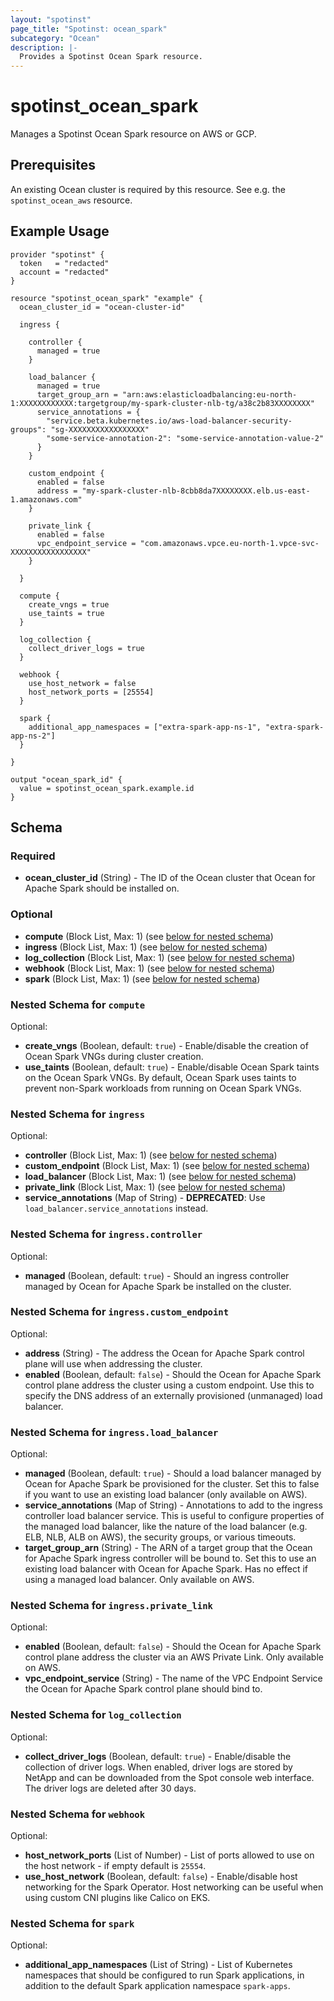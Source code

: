 ```yaml
---
layout: "spotinst"
page_title: "Spotinst: ocean_spark"
subcategory: "Ocean"
description: |-
  Provides a Spotinst Ocean Spark resource.
---
```


# spotinst\_ocean\_spark

Manages a Spotinst Ocean Spark resource on AWS or GCP.

## Prerequisites

An existing Ocean cluster is required by this resource. See e.g. the `spotinst_ocean_aws` resource.

## Example Usage

```hcl
provider "spotinst" {
  token   = "redacted"
  account = "redacted"
}

resource "spotinst_ocean_spark" "example" {
  ocean_cluster_id = "ocean-cluster-id"

  ingress {

    controller {
      managed = true
    }

    load_balancer {
      managed = true
      target_group_arn = "arn:aws:elasticloadbalancing:eu-north-1:XXXXXXXXXXXX:targetgroup/my-spark-cluster-nlb-tg/a38c2b83XXXXXXXX"
      service_annotations = {
        "service.beta.kubernetes.io/aws-load-balancer-security-groups": "sg-XXXXXXXXXXXXXXXXX"
        "some-service-annotation-2": "some-service-annotation-value-2"
      }
    }

    custom_endpoint {
      enabled = false
      address = "my-spark-cluster-nlb-8cbb8da7XXXXXXXX.elb.us-east-1.amazonaws.com"
    }

    private_link {
      enabled = false
      vpc_endpoint_service = "com.amazonaws.vpce.eu-north-1.vpce-svc-XXXXXXXXXXXXXXXXX"
    }

  }

  compute {
    create_vngs = true
    use_taints = true
  }

  log_collection {
    collect_driver_logs = true
  }

  webhook {
    use_host_network = false
    host_network_ports = [25554]
  }

  spark {
    additional_app_namespaces = ["extra-spark-app-ns-1", "extra-spark-app-ns-2"]
  }

}
```
```
output "ocean_spark_id" {
  value = spotinst_ocean_spark.example.id
}
```

<!-- schema generated by tfplugindocs -->
## Schema

### Required

- **ocean_cluster_id** (String) - The ID of the Ocean cluster that Ocean for Apache Spark should be installed on.

### Optional

- **compute** (Block List, Max: 1) (see [below for nested schema](#nestedblock--compute))
- **ingress** (Block List, Max: 1) (see [below for nested schema](#nestedblock--ingress))
- **log_collection** (Block List, Max: 1) (see [below for nested schema](#nestedblock--log_collection))
- **webhook** (Block List, Max: 1) (see [below for nested schema](#nestedblock--webhook))
- **spark** (Block List, Max: 1) (see [below for nested schema](#nestedblock--spark))

<a id="nestedblock--compute"></a>
### Nested Schema for `compute`

Optional:

- **create_vngs** (Boolean, default: `true`) - Enable/disable the creation of Ocean Spark VNGs during cluster creation.
- **use_taints** (Boolean, default: `true`) - Enable/disable Ocean Spark taints on the Ocean Spark VNGs. By default, Ocean Spark uses taints to prevent non-Spark workloads from running on Ocean Spark VNGs.


<a id="nestedblock--ingress"></a>
### Nested Schema for `ingress`

Optional:

- **controller** (Block List, Max: 1) (see [below for nested schema](#nestedblock--ingress--controller))
- **custom_endpoint** (Block List, Max: 1) (see [below for nested schema](#nestedblock--ingress--custom_endpoint))
- **load_balancer** (Block List, Max: 1) (see [below for nested schema](#nestedblock--ingress--load_balancer))
- **private_link** (Block List, Max: 1) (see [below for nested schema](#nestedblock--ingress--private_link))
- **service_annotations** (Map of String) - **DEPRECATED**: Use `load_balancer.service_annotations` instead.

<a id="nestedblock--ingress--controller"></a>
### Nested Schema for `ingress.controller`

Optional:

- **managed** (Boolean, default: `true`) - Should an ingress controller managed by Ocean for Apache Spark be installed on the cluster.


<a id="nestedblock--ingress--custom_endpoint"></a>
### Nested Schema for `ingress.custom_endpoint`

Optional:

- **address** (String) - The address the Ocean for Apache Spark control plane will use when addressing the cluster.
- **enabled** (Boolean, default: `false`) - Should the Ocean for Apache Spark control plane address the cluster using a custom endpoint. Use this to specify the DNS address of an externally provisioned (unmanaged) load balancer.


<a id="nestedblock--ingress--load_balancer"></a>
### Nested Schema for `ingress.load_balancer`

Optional:

- **managed** (Boolean, default: `true`) - Should a load balancer managed by Ocean for Apache Spark be provisioned for the cluster. Set this to false if you want to use an existing load balancer (only available on AWS).
- **service_annotations** (Map of String) - Annotations to add to the ingress controller load balancer service. This is useful to configure properties of the managed load balancer, like the nature of the load balancer (e.g. ELB, NLB, ALB on AWS), the security groups, or various timeouts.
- **target_group_arn** (String) - The ARN of a target group that the Ocean for Apache Spark ingress controller will be bound to. Set this to use an existing load balancer with Ocean for Apache Spark. Has no effect if using a managed load balancer. Only available on AWS.


<a id="nestedblock--ingress--private_link"></a>
### Nested Schema for `ingress.private_link`

Optional:

- **enabled** (Boolean, default: `false`) - Should the Ocean for Apache Spark control plane address the cluster via an AWS Private Link. Only available on AWS.
- **vpc_endpoint_service** (String) - The name of the VPC Endpoint Service the Ocean for Apache Spark control plane should bind to.



<a id="nestedblock--log_collection"></a>
### Nested Schema for `log_collection`

Optional:

- **collect_driver_logs** (Boolean, default: `true`) - Enable/disable the collection of driver logs. When enabled, driver logs are stored by NetApp and can be downloaded from the Spot console web interface. The driver logs are deleted after 30 days.


<a id="nestedblock--webhook"></a>
### Nested Schema for `webhook`

Optional:

- **host_network_ports** (List of Number) - List of ports allowed to use on the host network - if empty default is `25554`.
- **use_host_network** (Boolean, default: `false`) - Enable/disable host networking for the Spark Operator. Host networking can be useful when using custom CNI plugins like Calico on EKS.

<a id="nestedblock--spark"></a>
### Nested Schema for `spark`

Optional:

- **additional_app_namespaces** (List of String) - List of Kubernetes namespaces that should be configured to run Spark applications, in addition to the default Spark application namespace `spark-apps`. 
